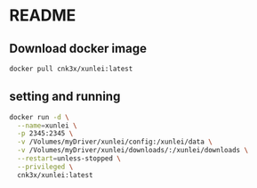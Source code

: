 # README

## Download docker image

```bash
docker pull cnk3x/xunlei:latest
```

## setting and running

```bash
docker run -d \
  --name=xunlei \
  -p 2345:2345 \
  -v /Volumes/myDriver/xunlei/config:/xunlei/data \
  -v /Volumes/myDriver/xunlei/downloads/:/xunlei/downloads \
  --restart=unless-stopped \
  --privileged \
  cnk3x/xunlei:latest
```
